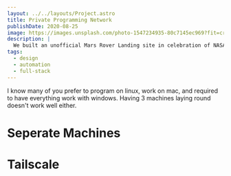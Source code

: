 ```yaml
---
layout: ../../layouts/Project.astro
title: Private Programming Network
publishDate: 2020-08-25
image: https://images.unsplash.com/photo-1547234935-80c7145ec969?fit=crop&w=1400&h=700&q=75
description: |
  We built an unofficial Mars Rover Landing site in celebration of NASA's Perseverance Rover.
tags:
  - design
  - automation
  - full-stack
---
```


I know many of you prefer to program on linux, work on mac, and required to have everything work with windows. Having 3 machines laying round doesn't work well either.

# Seperate Machines

# Tailscale

# 